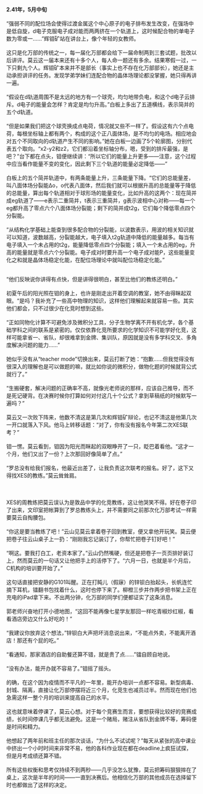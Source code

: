 **2.41年，5月中旬**  
<br/>  “强弱不同的配位场会使得过渡金属这个中心原子的电子排布发生改变，在强场中是低自旋，d电子克服电子成对能而两两挤在一个轨道上，这时候配合物的单电子数为零或一……”辉钼矿站在讲台上，像个年轻的女教师。  
<br/>  这只是化万部的传统之一，每一届化万部都会给下一届命制两到三套试题，批改以后讲评。莫云这一届本来还有十多个人，每人命一题还有多余。结果寒假一过，一下只剩九个人。辉钼矿本来并不是部长（事实上也不存在化万部部长），她还是主动承担讲评的任务。发现学弟学妹们连配合物的晶体场理论都没掌握，她只得再讲一遍。  
<br/>  “假设在d轨道周围不是太远的地方有一个球壳，均匀地带负电，和这个d电子云排斥。d电子的能量会怎样？肯定是均匀升高。”白板上多出了五道横线，表示简并的五个d轨道。  
<br/>  “但是如果我们把这个球壳换成点电荷，情况就又些不一样了。假设这有六个点电荷，每根坐标轴上都有两个，构成的这个正八面体场，是不均匀的电场。相应地会对五个不同取向的d轨道产生不同的影响。”她在白板一边画了5个轮廓图，分别代表五个取向。“x2-y2和z2，它们都沿着坐标轴分布，嗯，受到的排斥最强，是吧？”台下都在点头，钼便继续讲：“所以它们的能量上升更多——注意，这个过程中应当看作能量不变的变化，因此剩下三个轨道的能量必定降低——”  
<br/>  白板上的五个简并轨道中，有两条能量上升，三条能量下降。“它们的总能量差，叫八面体场分裂能Δo，o代表八面体，然后我们就可以根据升高的总能量等于降低的总能量，算出每个轨道相对于球形场的能量变化，比如升高的这两个：现在简并成eg轨道了——e表示二重简并，t表示三重简并，g表示波相中心对称——每一个eg都升高了零点六个八面体场分裂能；剩下的简并成t2g，它们每个降低零点四个分裂能。  
<br/>  “从结构化学基础上能查到很多配合物的分裂能，以波数表示，用波的相关知识就可以知道，波数越高，分裂能越大，电子填入t2g轨道中降低的能量越多。每当有电子填入一个未占用的t2g，能量降低零点四个分裂能；填入一个未占用的eg，升高的能量就是零点六个分裂能。电子成对时要升高一个电子成对能P，这些能量变化之和就是晶体场稳定化能，在配位场理论中就叫配位场稳定化能。”  
    
<br/>  “他们反映说你讲得有点快，但是讲得很明白，甚至比他们的教练还明白。”  
<br/>  初夏午后的阳光照在钼的身上，也许是刚走出开着空调的教室，她不由得眯起双眼。“是吗？我补充了一些高中物理的知识，这样他们理解起来就容易一些。其实他们都会，只不过很少在化竞时想到这些。  
<br/>  “正如同物化计算不可避免涉及微积分工具，分子生物学离不开有机化学，各个基础学科之间的联系是紧密的。仅仅依靠化竞所要求的化学知识不可能学好化竞，这样可能拿省一、省队，却很难拿到金牌、集训队，原因就是没有多学科交叉、多角度解决问题的能力……”  
<br/>  她似乎没有从“teacher mode”切换出来，莫云打断了她：“抱歉……但我觉得没有很深入的理解也是可以做题的嘛，就比如你说的微积分，做物化题的时候就背公式就行了。”  
<br/>  “生搬硬套，解决问题的正确率不高，就像光老师说的那样，应该自己推导，而不是死记硬背。在决赛时候你打算如何对付这几十个公式？拿到草稿纸的时候默写一遍吗？”  
<br/>  莫云又一次败下阵来，他数不清这是第几次和辉钼矿辩论，也记不清这是他第几次一开口就落入下风。他马上转移话题：“对了，你有没有报名今年第二次XES联考？”  
<br/>  钼一愣。莫云看到，钼因为阳光而眯起的双眼睁开了一只，眨巴着看他。“这才一个月，他们又出了一份？上次那回好像简单了点。”  
<br/>  “罗总没有给我们报名，他最近出差了，让我负责这次联考的报名。好了，这下又得找XES的教练。”莫云耸耸肩。  
<br/>    
<br/>  XES的周教练把莫云误认为是敦品中学的化竞教练，这让他哭笑不得。好在卷子印了出来，文印室把帐算到了罗总教练头上，并不需要同之前那次化万部考试一样需要莫云自掏腰包。  
<br/>  “你这是要当教练了吧！”云山见莫云拿着卷子回到教室，便又拿他开玩笑。莫云便把卷子往云山桌子上一扔：“刚刚我忘记装订了，你帮忙把卷子钉好吧！”  
<br/>  “啊这。要我打白工，老资本家了。”云山仍然嘴硬，但还是把卷子一页页排好装订上，然而莫云的一句话又让他把手上的活停下了。“六月一日，也就是半个月后，C机构的培训要开始了。”  
<br/>  这句话直接把安静的G101叫醒。正在打盹儿（假寐）的锌钡白抬起头，长帆连忙摘下耳机，镭翻书包找着什么，这时也停下来了。柳橙三步并作两步把书架上正在充电的iPad拿下来。不出两分钟，化万部的同学们便都证实了这条消息。  
<br/>  郭老师兴奋地打开小德地图，“这回不能再像七星学友那回一样吃青椒炒红椒，看看酒店旁边又什么好吃的！”  
<br/>  “我建议你放弃这个想法，”锌钡白大声把坏消息说出来，“不能点外卖，不能离开酒店！那还有个屁的吃。”  
<br/>  “看通知，那家酒店的自助餐还算不错，就是贵了点……”镭自顾自地说。  
<br/>  “没有办法，能开办就不容易了。”钼摇了摇头。  
<br/>  的确，在这个因为疫情而不平凡的一年里，能开办培训一点都不容易。新型病毒、封城、隔离，直接让化万部停摆将近三个月，化竞生也减员过半。然而现在他们也急需这样一整个月的培训来提高自己的水平。  
<br/>  这也就意味着停课了，莫云心想。对于每个竞赛生而言，要想获得比较好的竞赛成绩，长时间停课几乎都无法避免。这是一个赌局，赌注从省队到金牌不等，筹码便是时间和精力。  
<br/>  他想起了两年前和班主任的那次谈话，“为什么不试试呢？”每天从紧张的高中课业中挤出一个小时时间来非常不易，他的各科作业现在都在deadline上疯狂试探，但是月考成绩还算不错。  
<br/>  所有这些权衡和思考仅持续不到两秒——几乎没怎么犹豫，莫云把筹码狠狠摔在了桌上，这次是半年的时间——一直到决赛后。他相信化万部的其他成员在选择留下时也都做出了这样的决定。  
